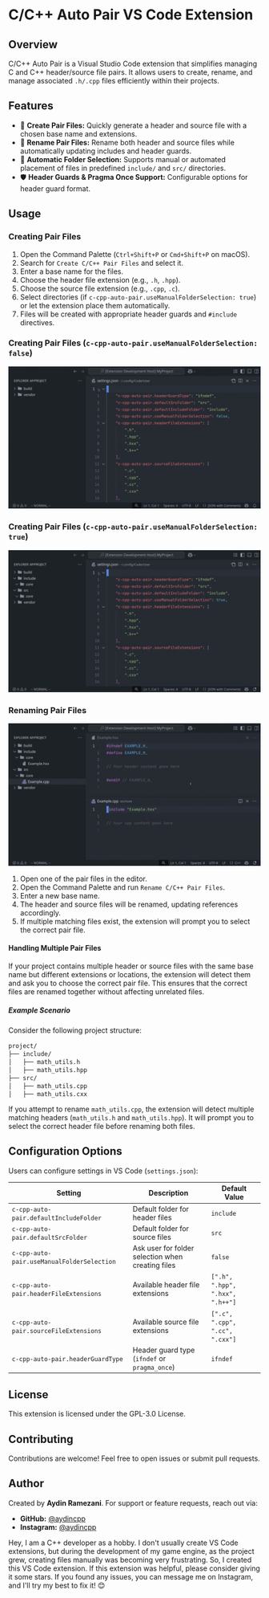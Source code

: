 # C/C++ Auto Pair VS Code Extension

## Overview
C/C++ Auto Pair is a Visual Studio Code extension that simplifies managing C and C++ header/source file pairs. It allows users to create, rename, and manage associated `.h/.cpp` files efficiently within their projects.

## Features
- 📂 **Create Pair Files:** Quickly generate a header and source file with a chosen base name and extensions.
- 🔄 **Rename Pair Files:** Rename both header and source files while automatically updating includes and header guards.
- 📑 **Automatic Folder Selection:** Supports manual or automated placement of files in predefined `include/` and `src/` directories.
- 🛡 **Header Guards & Pragma Once Support:** Configurable options for header guard format.

## Usage
### Creating Pair Files
1. Open the Command Palette (`Ctrl+Shift+P` or `Cmd+Shift+P` on macOS).
2. Search for `Create C/C++ Pair Files` and select it.
3. Enter a base name for the files.
4. Choose the header file extension (e.g., `.h`, `.hpp`).
5. Choose the source file extension (e.g., `.cpp`, `.c`).
6. Select directories (if `c-cpp-auto-pair.useManualFolderSelection: true`) or let the extension place them automatically.
7. Files will be created with appropriate header guards and `#include` directives.

### Creating Pair Files (`c-cpp-auto-pair.useManualFolderSelection: false`)
![Create Pair Files Auto](https://raw.githubusercontent.com/aydincpp/cpp-auto-pair/refs/heads/main/media/create_pair_files_auto.gif)

### Creating Pair Files (`c-cpp-auto-pair.useManualFolderSelection: true`)
![Create Pair Files Auto](https://raw.githubusercontent.com/aydincpp/cpp-auto-pair/refs/heads/main/media/create_pair_files_manual.gif)

### Renaming Pair Files
![Rename Pair Files](https://raw.githubusercontent.com/aydincpp/cpp-auto-pair/refs/heads/main/media/rename_pair_files.gif)

1. Open one of the pair files in the editor.
2. Open the Command Palette and run `Rename C/C++ Pair Files`.
3. Enter a new base name.
4. The header and source files will be renamed, updating references accordingly.
5. If multiple matching files exist, the extension will prompt you to select the correct pair file.

#### Handling Multiple Pair Files

If your project contains multiple header or source files with the same base name but different extensions or locations, the extension will detect them and ask you to choose the correct pair file. This ensures that the correct files are renamed together without affecting unrelated files.

##### Example Scenario

Consider the following project structure:

```
project/
├── include/
│   ├── math_utils.h
│   ├── math_utils.hpp
├── src/
│   ├── math_utils.cpp
│   ├── math_utils.cxx
```

If you attempt to rename `math_utils.cpp`, the extension will detect multiple matching headers (`math_utils.h` and `math_utils.hpp`). It will prompt you to select the correct header file before renaming both files.

## Configuration Options
Users can configure settings in VS Code (`settings.json`):

| Setting | Description | Default Value |
|---------|-------------|---------------|
| `c-cpp-auto-pair.defaultIncludeFolder` | Default folder for header files | `include` |
| `c-cpp-auto-pair.defaultSrcFolder` | Default folder for source files | `src` |
| `c-cpp-auto-pair.useManualFolderSelection` | Ask user for folder selection when creating files | `false` |
| `c-cpp-auto-pair.headerFileExtensions` | Available header file extensions | `[".h", ".hpp", ".hxx", ".h++"]` |
| `c-cpp-auto-pair.sourceFileExtensions` | Available source file extensions | `[".c", ".cpp", ".cc", ".cxx"]` |
| `c-cpp-auto-pair.headerGuardType` | Header guard type (`ifndef` or `pragma_once`) | `ifndef` |

## License
This extension is licensed under the GPL-3.0 License.

## Contributing
Contributions are welcome! Feel free to open issues or submit pull requests.

## Author
Created by **Aydin Ramezani**. For support or feature requests, reach out via:

- **GitHub:** [@aydincpp](https://github.com/aydincpp)
- **Instagram:** [@aydincpp](https://instagram.com/aydincpp)

Hey, I am a C++ developer as a hobby. I don't usually create VS Code extensions, but during the development of my game engine, as the project grew, creating files manually was becoming very frustrating. So, I created this VS Code extension. If this extension was helpful, please consider giving it some stars. If you found any issues, you can message me on Instagram, and I'll try my best to fix it! 😊
